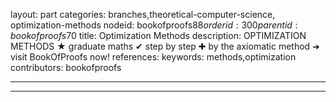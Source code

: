 layout: part
categories: branches,theoretical-computer-science, optimization-methods
nodeid: bookofproofs$88
orderid: 300
parentid: bookofproofs$70
title: Optimization Methods
description: OPTIMIZATION METHODS &#9733; graduate maths &#10004; step by step &#10010; by the axiomatic method &#10140; visit BookOfProofs now!
references: 
keywords: methods,optimization
contributors: bookofproofs

---


---


